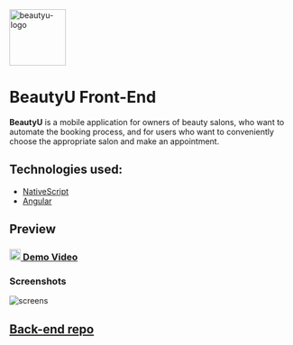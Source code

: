 <img src="https://user-images.githubusercontent.com/86881604/137502625-4f0aa798-cb76-44e3-bce9-09833c62d43c.png" alt="beautyu-logo" width="100"/>

# BeautyU Front-End
**BeautyU** is a mobile application for owners of beauty salons, who want to automate the booking process, and for users who want to conveniently choose the appropriate salon and make an appointment.

## Technologies used:
- [NativeScript](https://nativescript.org/)
- [Angular](https://angular.io/)

## Preview

### [<img src="https://user-images.githubusercontent.com/86881604/137504288-691068ac-da32-4bef-b3fd-31d403ade223.png" alt="beautyu-logo" width="20"/> Demo Video](https://www.youtube.com/watch?v=9b0gQZ6fonc)

### Screenshots

![screens](https://user-images.githubusercontent.com/86881604/137506527-f42b0220-0adb-473b-97d4-0ce42e25dc35.png)

## [Back-end repo](https://github.com/rsliwka118/BeautyU-BackEnd)
